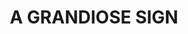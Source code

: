 ---
capo: 0
id: 0
lang: en-us
page: '282'
step: ele
subtitle: ''
tags: []
title: A GRANDIOSE SIGN
---